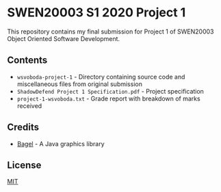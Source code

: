 # SWEN20003 S1 2020 Project 1

This repository contains my final submission for Project 1 of SWEN20003 Object Oriented Software Development.

## Contents

* `wsvoboda-project-1` - Directory containing source code and miscellaneous files from original submission
* `ShadowDefend Project 1 Specification.pdf` - Project specification
* `project-1-wsvoboda.txt` - Grade report with breakdown of marks received

## Credits

* [Bagel](https://people.eng.unimelb.edu.au/mcmurtrye/bagel-doc/) - A Java graphics library

## License
[MIT](https://choosealicense.com/licenses/mit/)
